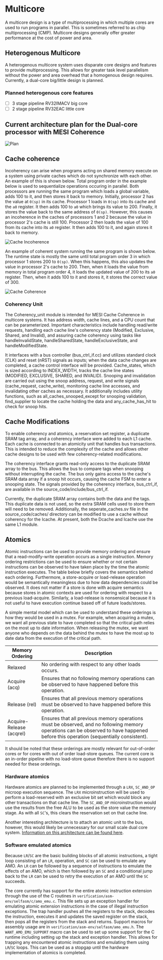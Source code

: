 # Multicore

A multicore design is a type of multiprocessing in which multiple cores are
used to run programs in parallel. This is sometimes referred to as chip
multiprocessing (CMP). Multicore designs generally offer greater performance at
the cost of power and area.

## Heterogenous Multicore

A heterogenous multicore system uses disparate core designs and features to
provide multiprocessing. This allows for greater task level parallelism without
the power and area overhead that a homogenous design requires. Currently,
a dual-core big/little design is planned.

### Planned heterogenous core features

- [ ] 3 stage pipeline RV32IMACV big core
- [ ] 2 stage pipeline RV32EAC little core

## Current architecture plan for the Dual-core processor with MESI Coherence
![Plan](../fig/mc_arch_idea.png)
## Cache coherence

Incoherency can arise when programs acting on shared memory execute on a system
using private caches which do not synchronize with each other. An example of
this is shown below. Total program order in the example below is used to
sequentialize operations occuring in parallel. Both processors are running the
same program which loads a global variable, adds 100 to it, and then stores it
back to memory. Initially, processor 2 has the value at `0(sp)` in its cache.
Processor 1 loads in `0(sp)` into its cache and the `a0` register. It then adds
100 to `a0` which brings its value to 200. Finally, it stores the value back to
the same address of `0(sp)`. However, this causes an incoherence in the caches
of processors 1 and 2 because the value in processor 2's cache is still 100.
Processor 2 then loads the value of 100 from its cache into its `a0` register.
It then adds 100 to it, and again stores it back to memory.

![Cache Incoherence](../fig/cache_incoherence.png)

An example of coherent system running the same program is shown below. The
runtime state is mostly the same until total program order 3 in which processor
1 stores 200 to `0(sp)`. When this happens, this also updates the value in
processor 2's cache to 200. Then, when it loads the value from memory in total
program order 4, it loads the updated value of 200 to its `a0` register. Then,
when it adds 100 to it and stores it, it stores the correct value of 300.

![Cache Coherence](../fig/cache_coherence.png)

### Coherency Unit

The Coherency_unit module is intended for MESI Cache Coherence in multicore systems. It has address width, cache lines, and a CPU count that can be parameterized. Important characteristics include handling read/write
requests, handling each cache line's coherency state (Modified, Exclusive, Shared, and Invalid), and assuring cache coherency using tasks like handleInvalidState, handleSharedState, handleExclusiveState, and
handleModifiedState. 

It interfaces with a bus controller (bus_ctrl_if.cc) and utilizes standard clock (CLK) and reset (nRST) signals as inputs; when the data cache changes are completed, a cache control interface will be provided. Cache_states, which is sized according to INDEX_WIDTH, tracks the cache line states (MODIFIED, EXCLUSIVE, SHARED, and INVALID). Snooping and invalidation are carried out using the snoop address, request, and write signals (cache_request, cache_write),  monitoring cache line accesses, and invalidating other caches as necessary. It additionally includes utility functions, such as all_caches_snooped_except for snooping validation, find_supplier to locate the cache holding the data and any_cache_has_hit to check for snoop hits.

## Cache Modifications

To enable coherency and atomics, a reservation set register, a duplicate SRAM tag array, 
and a coherency interface were added to each L1 cache. Each cache is connected to an atomicity 
unit that handles bus transactions. This is intended to reduce the complexity of 
the cache and allows other cache designs to be used with few coherency-related modifications.

The coherency interface grants read-only access to the duplicate SRAM array to the bus.
This allows the bus to compare tags when snooping without interrupting the cache. The bus
only gains access to the cache's SRAM data array if a snoop hit occurs, causing the cache
FSM to enter a snooping state. The signals provided by the coherency interface, bus_ctrl_if,
are available in the source_code/include/bus_ctrl_if.

Currently, the duplicate SRAM array contains both the data and the tags. This duplicate
data is not used, so the extra SRAM cells used to store them will need to be removed.
Additionally, the seperate_caches.sv file in the source_code/caches/ directory can be
modified to use a cache without coherency for the Icache. At present, both the Dcache and
Icache use the same L1 module.

## Atomics

Atomic instructions can be used to provide memory ordering and ensure that
a read-modify-write operation occurs as a single instruction. Memory ordering
restrictions can be used to ensure whether or not certain instructions can be
observed to have taken place by the time the atomic instruction executes. The
table below briefly covers the semantics behind each ordering. Furthermore,
a store-acquire or load-release operation would be semantically meaningless due
to how data dependencies could be observed. It does not matter if a store is
done with acquire semantics because stores in atomic contexts are used for
ordering with respect to a previous load-acquire. Similarly, a load-release is
nonsensical because it is not useful to have execution continue based off of
future loads/stores.

A simple mental model which can be used to understand these orderings is how
they would be used in a mutex. For example, when acquiring a mutex, we want all
previous state to have completed so that the critical path relies on the most
up to date information. When releasing the mutex, we want anyone who depends on
the data behind the mutex to have the most up to date data from the execution
of the critical path.

| Memory Ordering          | Description                                                                                                                                                                        |
| ------------------------ | ---------------------------------------------------------------------------------------------------------------------------------------------------------------------------------- |
| Relaxed                  | No ordering with respect to any other loads occurs.                                                                                                                                |
| Acquire (acq)            | Ensures that no following memory operations can be observed to have happened before this operation.                                                                                |
| Release (rel)            | Ensures that all previous memory operations must be observed to have happened before this operation.                                                                               |
| Acquire-Release (acqrel) | Ensures that all previous memory operations must be observed, and no following memory operations can be observed to have happened before this operation (sequentially consistent). |

It should be noted that these orderings are mostly relevant for out-of-order
cores or for cores with out of order load-store queues. The current core is an
in-order pipeline with no load-store queue therefore there is no support needed
for these orderings.

### Hardware atomics

Hardware atomics are planned to be implemented through a `LRX`, `SC_AND_OP`
microop execution sequence. The `LRX` microinstruction will be used to perform
a load-reserved with an exclusive bit set which would block any other
transactions on that cache line. The `SC_AND_OP` microinstruction would use the
results from the free ALU to be used as the store value the memory stage. As
with all `SC`'s, this clears the reservation set on that cache line.

Another interesting architecture is to attach an atomic unit to the bus,
however, this would likely be unnecessary for our small scale dual core system.
[Information on this architecture can be found
here](https://ieeexplore.ieee.org/document/9218661).

### Software emulated atomics

Because `LR`/`SC` are the basic building blocks of all atomic instructions,
a tight loop consisting of an `LR`, operation, and `SC` can be used to emulate
any AMO. An `LR` can be followed by a sequence of instructions to emulate the
effects of an AMO, which is then followed by an `SC` and a conditional jump
back to the `LR` can be used to retry the execution of an AMO until the `SC`
succeeds.

The core currently has support for the entire atomic instruction extension
through the use of the C routines in
`verification/asm-env/selfasm/c/amo_emu.c`. This file sets up an exception
handler for emulating atomic extension instructions in the case of illegal
instruction exceptions. The trap handler pushes all the registers to the stack,
decodes the instruction, executes it and updates the saved register on the
stack, then pops all the registers from the stack and returns. Support macros
for assembly usage are in `verification/asm-env/selfasm/amo_emu.h`. The
`WANT_AMO_EMU_SUPPORT` macro can be used to set up some support for the
C runtime including setting up the stack and exception handler. This allows for
trapping any encountered atomic instructions and emulating them using `LR`/`SC`
loops. This can be used as a stopgap until the hardware implementation of
atomics is completed.
